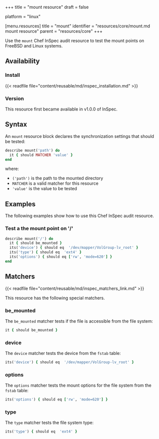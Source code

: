 +++
title = "mount resource"
draft = false

platform = "linux"

[menu.resources]
    title = "mount"
    identifier = "resources/core/mount.md mount resource"
    parent = "resources/core"
+++

Use the `mount` Chef InSpec audit resource to test the mount points on FreeBSD and Linux systems.

## Availability

### Install

{{< readfile file="content/reusable/md/inspec_installation.md" >}}

### Version

This resource first became available in v1.0.0 of InSpec.

## Syntax

An `mount` resource block declares the synchronization settings that should be tested:

```ruby
describe mount('path') do
  it { should MATCHER 'value' }
end
```

where:

- `('path')` is the path to the mounted directory
- `MATCHER` is a valid matcher for this resource
- `'value'` is the value to be tested

## Examples

The following examples show how to use this Chef InSpec audit resource.

### Test a the mount point on '/'

```ruby
describe mount('/') do
  it { should be_mounted }
  its('device') { should eq  '/dev/mapper/VolGroup-lv_root' }
  its('type') { should eq  'ext4' }
  its('options') { should eq ['rw', 'mode=620'] }
end
```

## Matchers

{{< readfile file="content/reusable/md/inspec_matchers_link.md" >}}

This resource has the following special matchers.

### be_mounted

The `be_mounted` matcher tests if the file is accessible from the file system:

```ruby
it { should be_mounted }
```

### device

The `device` matcher tests the device from the `fstab` table:

```ruby
its('device') { should eq  '/dev/mapper/VolGroup-lv_root' }
```

### options

The `options` matcher tests the mount options for the file system from the `fstab` table:

```ruby
its('options') { should eq ['rw', 'mode=620'] }
```

### type

The `type` matcher tests the file system type:

```ruby
its('type') { should eq  'ext4' }
```
